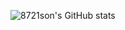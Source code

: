 ![8721son's GitHub stats](https://github-readme-stats.vercel.app/api?username=8721son&count_private=true&show_icons=true&theme=github_dark)

<!-- ![Top Langs](https://github-readme-stats.vercel.app/api/top-langs/?username=8721son&langs_count=7&theme=github_dark&exclude_repo=Jsp-Model2-MySQL-blog,Spring-MyBatis-MySQL-traveler,mybatis-crud,spring-security-websocket-v2&layout=compact) -->

<!--
**8721son/8721son** is a ✨ _special_ ✨ repository because its `README.md` (this file) appears on your GitHub profile.

Here are some ideas to get you started:

- 🔭 I’m currently working on ...
- 🌱 I’m currently learning ...
- 👯 I’m looking to collaborate on ...
- 🤔 I’m looking for help with ...
- 💬 Ask me about ...
- 📫 How to reach me: ...
- 😄 Pronouns: ...
- ⚡ Fun fact: ...
-->
